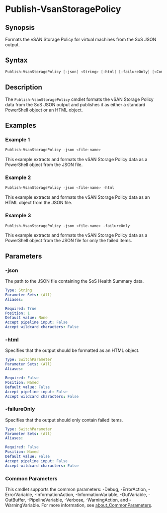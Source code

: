# Publish-VsanStoragePolicy

## Synopsis

Formats the vSAN Storage Policy for virtual machines from the SoS JSON output.

## Syntax

```powershell
Publish-VsanStoragePolicy [-json] <String> [-html] [-failureOnly] [<CommonParameters>]
```

## Description

The `Publish-VsanStoragePolicy` cmdlet formats the vSAN Storage Policy data from the SoS JSON output and publishes it as either a standard PowerShell object or an HTML object.

## Examples

### Example 1

```powershell
Publish-VsanStoragePolicy -json <file-name>
```

This example extracts and formats the vSAN Storage Policy data as a PowerShell object from the JSON file.

### Example 2

```powershell
Publish-VsanStoragePolicy -json <file-name> -html
```

This example extracts and formats the vSAN Storage Policy data as an HTML object from the JSON file.

### Example 3

```powershell
Publish-VsanStoragePolicy -json <file-name> -failureOnly
```

This example extracts and formats the vSAN Storage Policy data as a PowerShell object from the JSON file for only the failed items.

## Parameters

### -json

The path to the JSON file containing the SoS Health Summary data.

```yaml
Type: String
Parameter Sets: (All)
Aliases:

Required: True
Position: 1
Default value: None
Accept pipeline input: False
Accept wildcard characters: False
```

### -html

Specifies that the output should be formatted as an HTML object.

```yaml
Type: SwitchParameter
Parameter Sets: (All)
Aliases:

Required: False
Position: Named
Default value: False
Accept pipeline input: False
Accept wildcard characters: False
```

### -failureOnly

Specifies that the output should only contain failed items.

```yaml
Type: SwitchParameter
Parameter Sets: (All)
Aliases:

Required: False
Position: Named
Default value: False
Accept pipeline input: False
Accept wildcard characters: False
```

### Common Parameters

This cmdlet supports the common parameters: -Debug, -ErrorAction, -ErrorVariable, -InformationAction, -InformationVariable, -OutVariable, -OutBuffer, -PipelineVariable, -Verbose, -WarningAction, and -WarningVariable. For more information, see [about_CommonParameters](http://go.microsoft.com/fwlink/?LinkID=113216).
